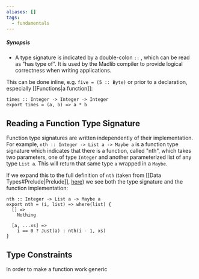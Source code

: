 ```yaml
---
aliases: []
tags:
  - fundamentals
---
```

##### Synopsis
- A type signature is indicated by a double-colon `::` , which can be read as "has type of". It is used by the Madlib compiler to provide logical correctness when writing applications.

This can be done inline, e.g. `five = (5 :: Byte)` or prior to a declaration, especially [[Functions|a function]]:
```
times :: Integer -> Integer -> Integer
export times = (a, b) => a * b 
```

## Reading a Function Type Signature

Function type signatures are written independently of their implementation.
For example, `nth :: Integer -> List a -> Maybe a` is a function type signature which indicates that there is a function, called "nth", which takes two parameters, one of type `Integer` and another parameterized list of any type `List a`. This will return that same type `a` wrapped in a `Maybe`.

If we expand this to the full definition of `nth` (taken from [[Data Types#Prelude|Prelude]], [here](https://github.com/madlib-lang/madlib/blob/7b9f98c09c70a03a036b900bc7f08e9eb2302f12/prelude/__internal__/List.mad#L372-L387)) we see both the type signature and the function implementation:
```
nth :: Integer -> List a -> Maybe a
export nth = (i, list) => where(list) {
  [] =>
    Nothing

  [a, ...xs] =>
    i == 0 ? Just(a) : nth(i - 1, xs)
}
```

## Type Constraints
In order to make a function work generic

